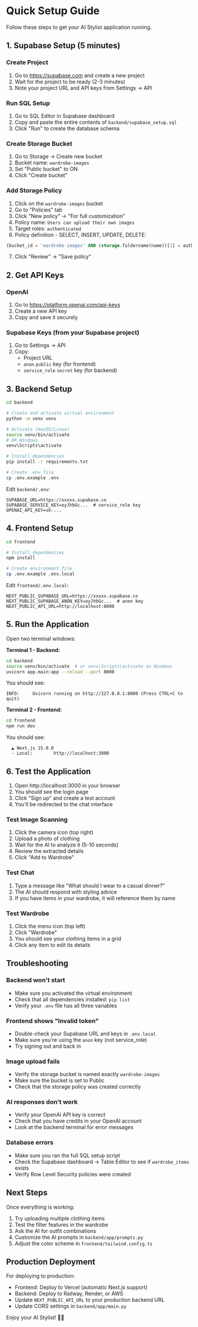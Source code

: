 # Quick Setup Guide

Follow these steps to get your AI Stylist application running.

## 1. Supabase Setup (5 minutes)

### Create Project
1. Go to https://supabase.com and create a new project
2. Wait for the project to be ready (2-3 minutes)
3. Note your project URL and API keys from Settings → API

### Run SQL Setup
1. Go to SQL Editor in Supabase dashboard
2. Copy and paste the entire contents of `backend/supabase_setup.sql`
3. Click "Run" to create the database schema

### Create Storage Bucket
1. Go to Storage → Create new bucket
2. Bucket name: `wardrobe-images`
3. Set "Public bucket" to ON
4. Click "Create bucket"

### Add Storage Policy
1. Click on the `wardrobe-images` bucket
2. Go to "Policies" tab
3. Click "New policy" → "For full customization"
4. Policy name: `Users can upload their own images`
5. Target roles: `authenticated`
6. Policy definition - SELECT, INSERT, UPDATE, DELETE:
```sql
(bucket_id = 'wardrobe-images' AND (storage.foldername(name))[1] = auth.uid()::text)
```
7. Click "Review" → "Save policy"

## 2. Get API Keys

### OpenAI
1. Go to https://platform.openai.com/api-keys
2. Create a new API key
3. Copy and save it securely

### Supabase Keys (from your Supabase project)
1. Go to Settings → API
2. Copy:
   - Project URL
   - `anon` `public` key (for frontend)
   - `service_role` `secret` key (for backend)

## 3. Backend Setup

```bash
cd backend

# Create and activate virtual environment
python -m venv venv

# Activate (macOS/Linux)
source venv/bin/activate
# OR Windows
venv\Scripts\activate

# Install dependencies
pip install -r requirements.txt

# Create .env file
cp .env.example .env
```

Edit `backend/.env`:
```env
SUPABASE_URL=https://xxxxx.supabase.co
SUPABASE_SERVICE_KEY=eyJhbGc...  # service_role key
OPENAI_API_KEY=sk-...
```

## 4. Frontend Setup

```bash
cd frontend

# Install dependencies
npm install

# Create environment file
cp .env.example .env.local
```

Edit `frontend/.env.local`:
```env
NEXT_PUBLIC_SUPABASE_URL=https://xxxxx.supabase.co
NEXT_PUBLIC_SUPABASE_ANON_KEY=eyJhbGc...  # anon key
NEXT_PUBLIC_API_URL=http://localhost:8000
```

## 5. Run the Application

Open two terminal windows:

**Terminal 1 - Backend:**
```bash
cd backend
source venv/bin/activate  # or venv\Scripts\activate on Windows
uvicorn app.main:app --reload --port 8000
```

You should see:
```
INFO:     Uvicorn running on http://127.0.0.1:8000 (Press CTRL+C to quit)
```

**Terminal 2 - Frontend:**
```bash
cd frontend
npm run dev
```

You should see:
```
  ▲ Next.js 15.0.0
  - Local:        http://localhost:3000
```

## 6. Test the Application

1. Open http://localhost:3000 in your browser
2. You should see the login page
3. Click "Sign up" and create a test account
4. You'll be redirected to the chat interface

### Test Image Scanning
1. Click the camera icon (top right)
2. Upload a photo of clothing
3. Wait for the AI to analyze it (5-10 seconds)
4. Review the extracted details
5. Click "Add to Wardrobe"

### Test Chat
1. Type a message like "What should I wear to a casual dinner?"
2. The AI should respond with styling advice
3. If you have items in your wardrobe, it will reference them by name

### Test Wardrobe
1. Click the menu icon (top left)
2. Click "Wardrobe"
3. You should see your clothing items in a grid
4. Click any item to edit its details

## Troubleshooting

### Backend won't start
- Make sure you activated the virtual environment
- Check that all dependencies installed: `pip list`
- Verify your `.env` file has all three variables

### Frontend shows "Invalid token"
- Double-check your Supabase URL and keys in `.env.local`
- Make sure you're using the `anon` key (not service_role)
- Try signing out and back in

### Image upload fails
- Verify the storage bucket is named exactly `wardrobe-images`
- Make sure the bucket is set to Public
- Check that the storage policy was created correctly

### AI responses don't work
- Verify your OpenAI API key is correct
- Check that you have credits in your OpenAI account
- Look at the backend terminal for error messages

### Database errors
- Make sure you ran the full SQL setup script
- Check the Supabase dashboard → Table Editor to see if `wardrobe_items` exists
- Verify Row Level Security policies were created

## Next Steps

Once everything is working:
1. Try uploading multiple clothing items
2. Test the filter features in the wardrobe
3. Ask the AI for outfit combinations
4. Customize the AI prompts in `backend/app/prompts.py`
5. Adjust the color scheme in `frontend/tailwind.config.ts`

## Production Deployment

For deploying to production:
- Frontend: Deploy to Vercel (automatic Next.js support)
- Backend: Deploy to Railway, Render, or AWS
- Update `NEXT_PUBLIC_API_URL` to your production backend URL
- Update CORS settings in `backend/app/main.py`

Enjoy your AI Stylist! 🎨👔
